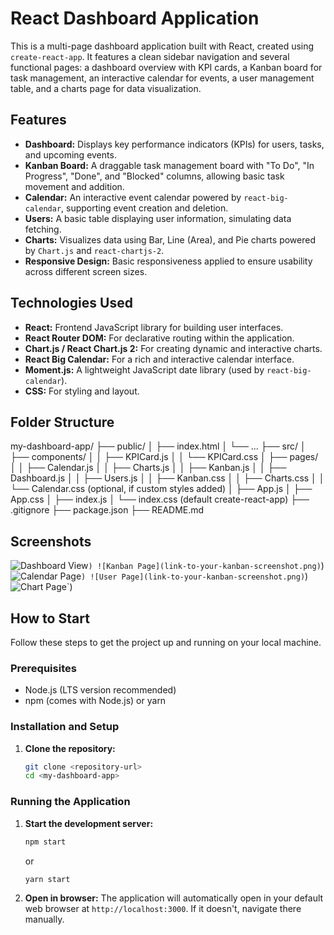 # React Dashboard Application

This is a multi-page dashboard application built with React, created using `create-react-app`. It features a clean sidebar navigation and several functional pages: a dashboard overview with KPI cards, a Kanban board for task management, an interactive calendar for events, a user management table, and a charts page for data visualization.

## Features

* **Dashboard:** Displays key performance indicators (KPIs) for users, tasks, and upcoming events.
* **Kanban Board:** A draggable task management board with "To Do", "In Progress", "Done", and "Blocked" columns, allowing basic task movement and addition.
* **Calendar:** An interactive event calendar powered by `react-big-calendar`, supporting event creation and deletion.
* **Users:** A basic table displaying user information, simulating data fetching.
* **Charts:** Visualizes data using Bar, Line (Area), and Pie charts powered by `Chart.js` and `react-chartjs-2`.
* **Responsive Design:** Basic responsiveness applied to ensure usability across different screen sizes.

## Technologies Used

* **React:** Frontend JavaScript library for building user interfaces.
* **React Router DOM:** For declarative routing within the application.
* **Chart.js / React Chart.js 2:** For creating dynamic and interactive charts.
* **React Big Calendar:** For a rich and interactive calendar interface.
* **Moment.js:** A lightweight JavaScript date library (used by `react-big-calendar`).
* **CSS:** For styling and layout.

## Folder Structure

my-dashboard-app/
├── public/
│   ├── index.html
│   └── ...
├── src/
│   ├── components/
│   │   ├── KPICard.js
│   │   └── KPICard.css
│   ├── pages/
│   │   ├── Calendar.js
│   │   ├── Charts.js
│   │   ├── Kanban.js
│   │   ├── Dashboard.js
│   │   ├── Users.js
│   │   ├── Kanban.css
│   │   ├── Charts.css
│   │   └── Calendar.css (optional, if custom styles added)
│   ├── App.js
│   ├── App.css
│   ├── index.js
│   └── index.css (default create-react-app)
├── .gitignore
├── package.json
├── README.md


## Screenshots

![Dashboard View](link-to-your-dashboard-screenshot.png)`)
![Kanban Page](link-to-your-kanban-screenshot.png)`)
![Calendar Page](link-to-your-kanban-screenshot.png)`)
![User Page](link-to-your-kanban-screenshot.png)`)
![Chart Page](link-to-your-kanban-screenshot.png)`)


## How to Start

Follow these steps to get the project up and running on your local machine.

### Prerequisites

* Node.js (LTS version recommended)
* npm (comes with Node.js) or yarn

### Installation and Setup

1.  **Clone the repository:**
    ```bash
    git clone <repository-url>
    cd <my-dashboard-app>  
    ```

### Running the Application

1.  **Start the development server:**
    ```bash
    npm start
    ```
    or
    ```bash
    yarn start
    ```
2.  **Open in browser:**
    The application will automatically open in your default web browser at `http://localhost:3000`. If it doesn't, navigate there manually.
